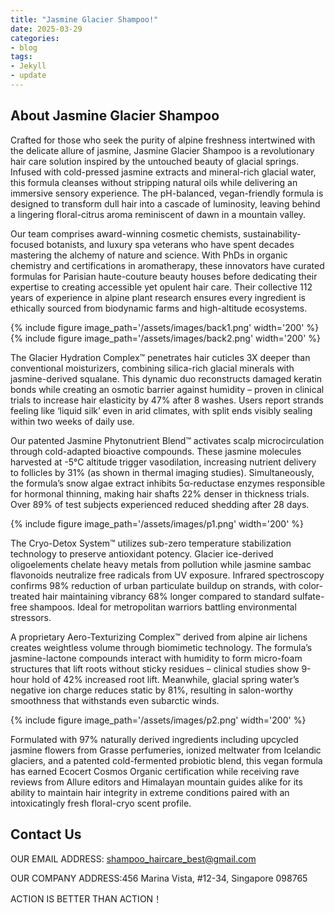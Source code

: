 ```yaml
---
title: "Jasmine Glacier Shampoo!"
date: 2025-03-29
categories:
- blog
tags:
- Jekyll
- update
---
```


## About Jasmine Glacier Shampoo

Crafted for those who seek the purity of alpine freshness intertwined with the delicate allure of jasmine, Jasmine Glacier Shampoo is a revolutionary hair care solution inspired by the untouched beauty of glacial springs. Infused with cold-pressed jasmine extracts and mineral-rich glacial water, this formula cleanses without stripping natural oils while delivering an immersive sensory experience. The pH-balanced, vegan-friendly formula is designed to transform dull hair into a cascade of luminosity, leaving behind a lingering floral-citrus aroma reminiscent of dawn in a mountain valley.

Our team comprises award-winning cosmetic chemists, sustainability-focused botanists, and luxury spa veterans who have spent decades mastering the alchemy of nature and science. With PhDs in organic chemistry and certifications in aromatherapy, these innovators have curated formulas for Parisian haute-couture beauty houses before dedicating their expertise to creating accessible yet opulent hair care. Their collective 112 years of experience in alpine plant research ensures every ingredient is ethically sourced from biodynamic farms and high-altitude ecosystems.

{% include figure image_path='/assets/images/back1.png' width='200' %}
{% include figure image_path='/assets/images/back2.png' width='200' %}

The Glacier Hydration Complex™ penetrates hair cuticles 3X deeper than conventional moisturizers, combining silica-rich glacial minerals with jasmine-derived squalane. This dynamic duo reconstructs damaged keratin bonds while creating an osmotic barrier against humidity – proven in clinical trials to increase hair elasticity by 47% after 8 washes. Users report strands feeling like ‘liquid silk’ even in arid climates, with split ends visibly sealing within two weeks of daily use.

Our patented Jasmine Phytonutrient Blend™ activates scalp microcirculation through cold-adapted bioactive compounds. These jasmine molecules harvested at -5°C altitude trigger vasodilation, increasing nutrient delivery to follicles by 31% (as shown in thermal imaging studies). Simultaneously, the formula’s snow algae extract inhibits 5α-reductase enzymes responsible for hormonal thinning, making hair shafts 22% denser in thickness trials. Over 89% of test subjects experienced reduced shedding after 28 days.

{% include figure image_path='/assets/images/p1.png' width='200' %}

The Cryo-Detox System™ utilizes sub-zero temperature stabilization technology to preserve antioxidant potency. Glacier ice-derived oligoelements chelate heavy metals from pollution while jasmine sambac flavonoids neutralize free radicals from UV exposure. Infrared spectroscopy confirms 98% reduction of urban particulate buildup on strands, with color-treated hair maintaining vibrancy 68% longer compared to standard sulfate-free shampoos. Ideal for metropolitan warriors battling environmental stressors.

A proprietary Aero-Texturizing Complex™ derived from alpine air lichens creates weightless volume through biomimetic technology. The formula’s jasmine-lactone compounds interact with humidity to form micro-foam structures that lift roots without sticky residues – clinical studies show 9-hour hold of 42% increased root lift. Meanwhile, glacial spring water’s negative ion charge reduces static by 81%, resulting in salon-worthy smoothness that withstands even subarctic winds.

{% include figure image_path='/assets/images/p2.png' width='200' %}

Formulated with 97% naturally derived ingredients including upcycled jasmine flowers from Grasse perfumeries, ionized meltwater from Icelandic glaciers, and a patented cold-fermented probiotic blend, this vegan formula has earned Ecocert Cosmos Organic certification while receiving rave reviews from Allure editors and Himalayan mountain guides alike for its ability to maintain hair integrity in extreme conditions paired with an intoxicatingly fresh floral-cryo scent profile.

## Contact Us

OUR EMAIL ADDRESS: shampoo_haircare_best@gmail.com

OUR COMPANY ADDRESS:456 Marina Vista, #12-34, Singapore 098765

ACTION IS BETTER THAN ACTION！
